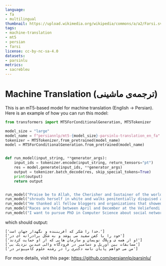 ```yaml
---
language:
- fa
- multilingual
thumbnail: https://upload.wikimedia.org/wikipedia/commons/a/a2/Farsi.svg
tags:
- machine-translation
- mt5
- persian
- farsi
license: cc-by-nc-sa-4.0
datasets:
- parsinlu
metrics:
- sacrebleu
---
```


# Machine Translation (ترجمه‌ی ماشینی)

This is an mT5-based model for machine translation (English -> Persian). 
Here is an example of how you can run this model: 

```python 
from transformers import MT5ForConditionalGeneration, MT5Tokenizer

model_size = "large"
model_name = f"persiannlp/mt5-{model_size}-parsinlu-translation_en_fa"
tokenizer = MT5Tokenizer.from_pretrained(model_name)
model = MT5ForConditionalGeneration.from_pretrained(model_name)


def run_model(input_string, **generator_args):
    input_ids = tokenizer.encode(input_string, return_tensors="pt")
    res = model.generate(input_ids, **generator_args)
    output = tokenizer.batch_decode(res, skip_special_tokens=True)
    print(output)
    return output


run_model("Praise be to Allah, the Cherisher and Sustainer of the worlds;")
run_model("shrouds herself in white and walks penitentially disguised as brotherly love through factories and parliaments; offers help, but desires power;")
run_model("He thanked all fellow bloggers and organizations that showed support.")
run_model("Races are held between April and December at the Veliefendi Hippodrome near Bakerky, 15 km (9 miles) west of Istanbul.")
run_model("I want to pursue PhD in Computer Science about social network,what is the open problem in social networks?")
```
which should output: 
```
['خدا را شکر که آفریننده و نگهدار جهان است.']
['خود را با کفن سفید می پوشد و به شکل برادرانه ای در']
['او از همه ی وبلاگ نویسان و سازمان هایی که از او حمایت کردند']
['مسابقات بین آوریل و دسامبر در فرودگاه والی عبدین نزدیک بی']
['من می خواهم پایان نامه دکتری را در رشته علوم کامپیوتر در']
```


For more details, visit this page: https://github.com/persiannlp/parsinlu/ 
